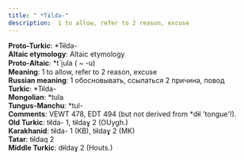 ```yaml
---
title: " *Tɨlda-"
description:  1 to allow, refer to 2 reason, excuse
---
```


<strong>Proto-Turkic</strong>:  *Tɨlda-<br>
<strong>Altaic etymology</strong>:  Altaic etymology<br>
<strong> Proto-Altaic</strong>:  *t`i̯ula ( ~ -u)<br>
<strong>Meaning</strong>:  1 to allow, refer to 2 reason, excuse<br>
<strong>Russian meaning</strong>:  1 обосновывать, ссылаться 2 причина, повод<br>
<strong>Turkic</strong>:  *Tɨlda-<br>
<strong>Mongolian</strong>:  *tula<br>
<strong>Tungus-Manchu</strong>:  *tul-<br>
<strong>Comments</strong>:  VEWT 478, EDT 494 (but not derived from *dɨl 'tongue'!).<br>
<strong>Old Turkic</strong>:  tɨlda- 1, tɨldaɣ 2 (OUygh.)<br>
<strong>Karakhanid</strong>:  tɨlda- 1 (KB), tɨldaɣ 2 (MK)<br>
<strong>Tatar</strong>:  tɨldaq 2<br>
<strong>Middle Turkic</strong>:  dɨldaɣ 2 (Houts.)<br>


